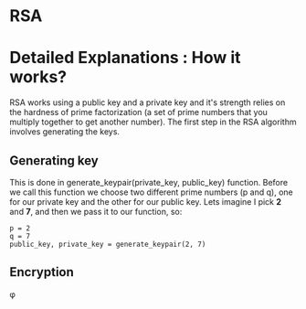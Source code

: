 # RSA

# Detailed Explanations : How it works?
RSA works using a public key and a private key and it's strength relies on the hardness of prime factorization (a set of prime numbers that you multiply together to get another number). The first step in the RSA algorithm involves generating the keys.
## Generating key
This is done in generate_keypair(private_key, public_key) function.
Before we call this function we choose two different prime numbers (p and q), one for our private key and the other for our public key. Lets imagine I pick **2** and **7**, and then we pass it to our function, so:
```
p = 2
q = 7
public_key, private_key = generate_keypair(2, 7)
```
## Encryption
φ
